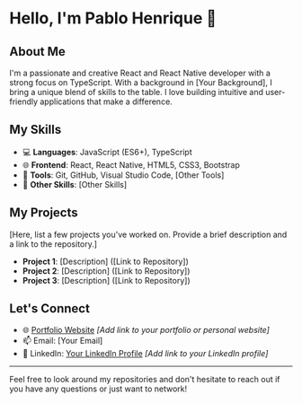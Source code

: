 
# Hello, I'm Pablo Henrique 👋

## About Me
I'm a passionate and creative React and React Native developer with a strong focus on TypeScript. With a background in [Your Background], I bring a unique blend of skills to the table. I love building intuitive and user-friendly applications that make a difference.

## My Skills
- 💻 **Languages**: JavaScript (ES6+), TypeScript
- 🌐 **Frontend**: React, React Native, HTML5, CSS3, Bootstrap
- 🔧 **Tools**: Git, GitHub, Visual Studio Code, [Other Tools]
- 🚀 **Other Skills**: [Other Skills]

## My Projects
[Here, list a few projects you've worked on. Provide a brief description and a link to the repository.]

- **Project 1**: [Description] ([Link to Repository])
- **Project 2**: [Description] ([Link to Repository])
- **Project 3**: [Description] ([Link to Repository])

## Let's Connect
- 🌐 [Portfolio Website](#) _[Add link to your portfolio or personal website]_
- 📫 Email: [Your Email]
- 📱 LinkedIn: [Your LinkedIn Profile](#) _[Add link to your LinkedIn profile]_

---

Feel free to look around my repositories and don't hesitate to reach out if you have any questions or just want to network!

